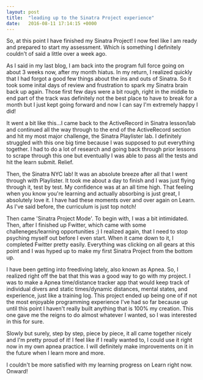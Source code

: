 ```yaml
---
layout: post
title:  "leading up to the Sinatra Project experience"
date:   2016-08-11 17:14:15 +0000
---
```



So, at this point I have finished my Sinatra Project! I now feel like I am ready and prepared to start my assessment. Which is something I definitely couldn't of said a little over a week ago. 

As I said in my last blog, I am back into the program full force going on about 3 weeks now, after my month hiatus. In my return, I realized quickly that I had forgot a good few things about the ins and outs of Sinatra. So it took some inital days of review and frustration to spark my Sinatra brain back up again. Those first few days were a bit rough, right in the middle to end part of the track was definitely not the best place to have to break for a month but I just kept going forward and now I can say I'm extremely happy I did!

It went a bit like this...I came back to the ActiveRecord in Sinatra lesson/lab and continued all the way through to the end of the ActiveRecord section and hit my most major challenge, the Sinatra Playlister lab. I definitely struggled with this one big time because I was supposed to put everything together. I had to do a lot of research and going back through prior lessons to scrape through this one but eventually I was able to pass all the tests and hit the learn submit. Relief. 

Then, the Sinatra NYC lab! It was an absolute breeze after all that I went through with Playlister. It took me about a day to finish and I was just flying through it, test by test. My confidence was at an all time high. That feeling when you know you're learning and actually absorbing is just great, I absolutely love it. I have had these moments over and over again on Learn. As I've said before, the curriculum is just top notch!

Then came 'Sinatra Project Mode'. To begin with, I was a bit intimidated. Then, after I finished up Fwitter, which came with some challeneges/learning opportunities ;) I realized again, that I need to stop psyching myself out before I even start. When it came down to it, I completed Fwitter pretty easily. Everything was clicking on all gears at this point and I was hyped up to make my first Sinatra Project from the bottom up.

I have been getting into freediving lately, also known as Apnea. So, I realized right off the bat that this was a good way to go with my project. I was to make a Apnea time/distance tracker app that would keep track of individual divers and static times/dynamic distances, mental states, and experience, just like a training log. This project ended up being one of if not the most enjoyable programming experience I've had so far because up until this point I haven't really built anything that is 100% my creation. This one gave me the reigns to do almost whatever I wanted, so I was interested in this for sure. 

Slowly but surely, step by step, piece by piece, it all came together nicely and I'm pretty proud of it! I feel like if I really wanted to, I could use it right now in my own apnea practice. I will definitely make improvements on it in the future when I learn more and more.

I couldn't be more satisfied with my learning progress on Learn right now. Onward!


